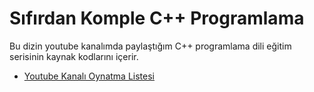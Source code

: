 # Sıfırdan Komple C++ Programlama

Bu dizin youtube kanalımda paylaştığım C++ programlama dili eğitim serisinin kaynak kodlarını içerir.
* [Youtube Kanalı Oynatma Listesi](https://www.youtube.com/watch?v=ailAk9jqEsY&list=PLqiHvxGteAQdk1kl7dnt_Cvy9veTYVPv9&index=1)